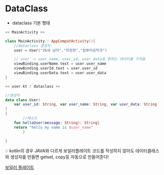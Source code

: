# DataClass

- dataclass 기본 형태

```kotlin
<< MainActivity >> 

class MainActivity : AppCompatActivity(){
	//dataclass 생성자
	user = User("26세 남자","최정현","컴퓨터공학과")

	// user -> user_name, user_id, user_data등 원하는 데이터를 가져옴
	viewBinding.userName.text = user.user_name
	viewBinding.userId.text = user.user_id
	viewBinding.userData.text = user.user_data
}

<< user.kt / dataclass >> 

//생성자 
data class User(
    var user_id: String, var user_name: String, var user_data: String 
)
{
		//메소드
    fun helloUser(message: String): String{
    return "hello my name is $user_name"
		}

}
```

<aside>
💡 kotlin의 경우 JAVA와 다르게 보일러플레이트 코드를 작성하지 않아도 데이터클래스와 생성자를 만들면 getset, copy등 자동으로 만들어준다!

</aside>

[보일러 플레이트](https://www.notion.so/0863d1492a864dfca2e384b7021c6833) 


